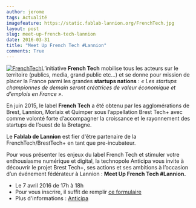 ```yaml
---
author: jerome
tags: Actualité
imagefeature: https://static.fablab-lannion.org/FrenchTech.jpg
layout: post
slug: meet-up-french-tech-lannion
date: 2016-03-31
title: "Meet Up French Tech #Lannion"
comments: True
---
```

[![FrenchTech](https://static.fablab-lannion.org/FrenchTech-150x150.jpg)](https://docs.google.com/forms/d/1CFwXgMx43iQ92drxK1zHi2pft9MfiaxIrptu5zvBaAs/viewform?c=0&w=1)L’initiative
**French Tech** mobilise tous les acteurs sur le territoire (publics, media,
grand public etc…) et se donne pour mission de placer la France parmi les
grandes **startups nations** : _« Les startups championnes de demain seront
créatrices de valeur économique et d’emplois en France »_.

En juin 2015, le label **French Tech** a été obtenu par les agglomérations de
Brest, Lannion, Morlaix et Quimper sous l’appellation Brest Tech+ avec comme
volonté forte d’accompagner la croissance et le rayonnement des startups de
l’ouest de la Bretagne.

Le **Fablab de Lannion** est fier d'être partenaire de la
FrenchTech/BrestTech+ en tant que pre-incubateur.

Pour vous présenter les enjeux du label French Tech et stimuler votre
enthousiasme numérique et digital, la technopole Anticipa vous invite à
découvrir le projet Brest Tech+, ses actions et ses ambitions à l’occasion
d’un événement fédérateur à Lannion : **Meet Up French Tech #Lannion.**

  * Le 7 avril 2016 de 17h à 18h
  * Pour vous inscrire, il suffit de remplir [ce formulaire](https://docs.google.com/forms/d/1CFwXgMx43iQ92drxK1zHi2pft9MfiaxIrptu5zvBaAs/viewform?c=0&w=1)
  * Plus d'informations : [Anticipa](http://www.technopole-anticipa.com/Meet-Up-French-Tech-Lannion-Le-jeudi-7-avril-de-17h-a-19h)




